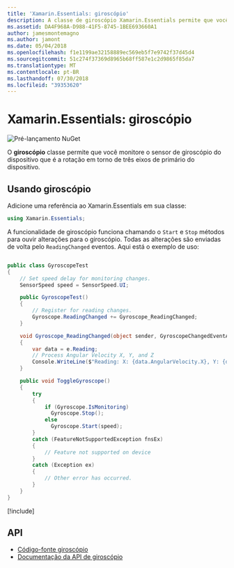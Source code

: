 ```yaml
---
title: 'Xamarin.Essentials: giroscópio'
description: A classe de giroscópio Xamarin.Essentials permite que você monitore o sensor de giroscópio do dispositivo, que mede a rotação em torno de três eixos de primário do dispositivo.
ms.assetid: DA4F968A-D988-41F5-8745-1BEE693660A1
author: jamesmontemagno
ms.author: jamont
ms.date: 05/04/2018
ms.openlocfilehash: f1e1199ae32158889ec569eb5f7e9742f37d45d4
ms.sourcegitcommit: 51c274f37369d8965b68ff587e1c2d9865f85da7
ms.translationtype: MT
ms.contentlocale: pt-BR
ms.lasthandoff: 07/30/2018
ms.locfileid: "39353620"
---
```

# <a name="xamarinessentials-gyroscope"></a>Xamarin.Essentials: giroscópio

![Pré-lançamento NuGet](~/media/shared/pre-release.png)

O **giroscópio** classe permite que você monitore o sensor de giroscópio do dispositivo que é a rotação em torno de três eixos de primário do dispositivo.

## <a name="using-gyroscope"></a>Usando giroscópio

Adicione uma referência ao Xamarin.Essentials em sua classe:

```csharp
using Xamarin.Essentials;
```

A funcionalidade de giroscópio funciona chamando o `Start` e `Stop` métodos para ouvir alterações para o giroscópio. Todas as alterações são enviadas de volta pelo `ReadingChanged` eventos. Aqui está o exemplo de uso:

```csharp

public class GyroscopeTest
{
    // Set speed delay for monitoring changes.
    SensorSpeed speed = SensorSpeed.UI;

    public GyroscopeTest()
    {
        // Register for reading changes.
        Gyroscope.ReadingChanged += Gyroscope_ReadingChanged;
    }

    void Gyroscope_ReadingChanged(object sender, GyroscopeChangedEventArgs e)
    {
        var data = e.Reading;
        // Process Angular Velocity X, Y, and Z
        Console.WriteLine($"Reading: X: {data.AngularVelocity.X}, Y: {data.AngularVelocity.Y}, Z: {data.AngularVelocity.Z}");
    }

    public void ToggleGyroscope()
    {
        try
        {
            if (Gyroscope.IsMonitoring)
              Gyroscope.Stop();
            else
              Gyroscope.Start(speed);
        }
        catch (FeatureNotSupportedException fnsEx)
        {
            // Feature not supported on device
        }
        catch (Exception ex)
        {
            // Other error has occurred.
        }
    }
}
```

[!include[](~/essentials/includes/sensor-speed.md)]

## <a name="api"></a>API

- [Código-fonte giroscópio](https://github.com/xamarin/Essentials/tree/master/Xamarin.Essentials/Gyroscope)
- [Documentação da API de giroscópio](xref:Xamarin.Essentials.Gyroscope)
